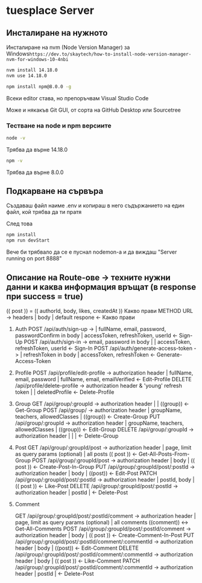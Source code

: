 # tuesplace Server

## Инсталиране на нужното

Инсталиране на nvm (Node Version Manager) за Windows`https://dev.to/skaytech/how-to-install-node-version-manager-nvm-for-windows-10-4nbi`

```bash
nvm install 14.18.0
nvm use 14.18.0
```

```bash
npm install npm@8.0.0 -g
```

Всеки editor става, но препоръчвам Visual Studio Code

Може и някакъв Git GUI, от сорта на GitHub Desktop или Sourcetree

### Тестване на node и npm версиите

```bash
node -v
```

Трябва да върне 14.18.0

```bash
npm -v
```

Трябва да върне 8.0.0

## Подкарване на сървъра

Създаваш файл наиме .env и копираш в него съдържанието на един файл, кой трябва да ти пратя

След това

```bash
npm install
npm run devStart
```

Вече би трябвало да се е пуснал nodemon-a и да виждаш "Server running on port 8888"

## Описание на Route-ове -> техните нужни данни и каква информация връщат (в response при success = true)

(( post )) = (( authorId, body, likes, createdAt ))
Какво прави METHOD URL -> headers | body | default respone <- Какво прави

1. Auth
   POST /api/auth/sign-up -> | fullName, email, password, passwordConfirm in body | accessToken, refreshToken, userId <- Sign-Up
   POST /api/auth/sign-in -> email, password in body | | accessToken, refreshToken, userId <- Sign-In
   POST /api/auth/generate-access-token -> | refreshToken in body | accessToken, refreshToken <- Generate-Access-Token

2. Profile
   POST /api/profile/edit-profile -> authorization header | fullName, email, password | fullName, email, emailVerified <- Edit-Profile
   DELETE /api/profile/delete-profile -> authorization header & 'young' refresh token | | deletedProfile <- Delete-Profile

3. Group
   GET /api/group/:groupId -> authorization header | | ((group)) <- Get-Group
   POST /api/group/ -> authorization header | groupName, teachers, allowedClasses | ((group)) <- Create-Group
   PUT /api/group/:groupId -> authorization header | groupName, teachers, allowedClasses | ((group)) <- Edit-Group
   DELETE /api/group/:groupId -> authorization header | | | <- Delete-Group

4. Post
   GET /api/group/:groupId/post -> authorization header | page, limit as query params (optional) | all posts (( post )) <- Get-All-Posts-From-Group
   POST /api/group/:groupId/post -> authorization header | body | (( post )) <- Create-Post-In-Group
   PUT /api/group/:groupId/post/:postId -> authorization header | body | ((post)) <- Edit-Post
   PATCH /api/group/:groupId/post/:postId -> authorization header | postId, body | (( post )) <- Like-Post
   DELETE /api/group/:groupId/post/:postId -> authorization header | postId | <- Delete-Post

5. Comment

   GET /api/group/:groupId/post/:postId/comment -> authorization header | page, limit as query params (optional) | all comments ((comment)) <-> Get-All-Comments
   POST /api/group/:groupId/post/:postId/comment -> authorization header | body | (( post )) <- Create-Comment-In-Post
   PUT /api/group/:groupId/post/:postId/comment/:commentId -> authorization header | body | ((post)) <- Edit-Comment
   DELETE /api/group/:groupId/post/:postId/comment/:commentId -> authorization header | body | (( post )) <- Like-Comment
   PATCH /api/group/:groupId/post/:postId/comment/:commentId -> authorization header | postId | <- Delete-Post
